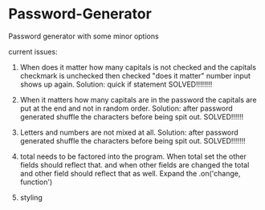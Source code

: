 # Password-Generator
Password generator with some minor options

current issues:
1. When does it matter how many capitals is not checked and
    the capitals checkmark is unchecked then checked "does it matter" number input shows up again.
      Solution: quick if statement
      SOLVED!!!!!!!!

2. When it matters how many capitals are in the password the capitals are put at the end and not in random order.
  Solution: after password generated shuffle the characters before being spit out.
  SOLVED!!!!!!

3. Letters and numbers are not mixed at all.
  Solution: after password generated shuffle the characters before being spit out.
  SOLVED!!!!!!!

4. total needs to be factored into the program. When total set the other fields should reflect that. and when other fields are changed the total and other field should reflect that as well. Expand the .on('change, function')

5. styling
